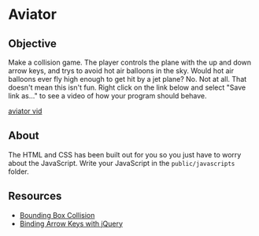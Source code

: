 # Aviator

## Objective

Make a collision game. The player controls the plane with the up and down arrow keys, and trys to avoid hot air balloons in the sky. Would hot air balloons ever fly high enough to get hit by a jet plane? No. Not at all. That doesn't mean this isn't fun. Right click on the link below and select "Save link as..." to see a video of how your program should behave.

[aviator vid](https://s3-us-west-2.amazonaws.com/web-dev-readme-photos/js/avaiator.mp4)

## About

The HTML and CSS has been built out for you so you just have to worry about the JavaScript. Write your JavaScript in the `public/javascripts` folder.

## Resources

* [Bounding Box Collision](http://stackoverflow.com/a/5541252/2890716)
* [Binding Arrow Keys with jQuery](http://stackoverflow.com/q/1402698/2890716)